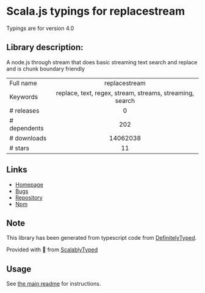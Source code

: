 
# Scala.js typings for replacestream

Typings are for version 4.0

## Library description:
A node.js through stream that does basic streaming text search and replace and is chunk boundary friendly

|                    |                 |
| ------------------ | :-------------: |
| Full name          | replacestream |
| Keywords           | replace, text, regex, stream, streams, streaming, search |
| # releases         | 0 |
| # dependents       | 202 |
| # downloads        | 14062038 |
| # stars            | 11 |

## Links
- [Homepage](https://github.com/eugeneware/replacestream#readme)
- [Bugs](https://github.com/eugeneware/replacestream/issues)
- [Repository](https://github.com/eugeneware/replacestream)
- [Npm](https://www.npmjs.com/package/replacestream)
    


## Note
This library has been generated from typescript code from [DefinitelyTyped](https://definitelytyped.org).

Provided with :purple_heart: from [ScalablyTyped](https://github.com/oyvindberg/ScalablyTyped)

## Usage
See [the main readme](../../readme.md) for instructions.


